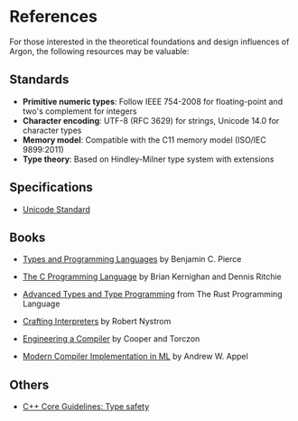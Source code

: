 # References

For those interested in the theoretical foundations and design influences of Argon, the following resources may be valuable:

## Standards

- **Primitive numeric types**: Follow IEEE 754-2008 for floating-point and two's complement for integers
- **Character encoding**: UTF-8 (RFC 3629) for strings, Unicode 14.0 for character types
- **Memory model**: Compatible with the C11 memory model (ISO/IEC 9899:2011)
- **Type theory**: Based on Hindley-Milner type system with extensions


## Specifications

- [Unicode Standard](https://unicode.org/standard/standard.html)

## Books
- [Types and Programming Languages](https://www.cis.upenn.edu/~bcpierce/tapl/) by Benjamin C. Pierce

- [The C Programming Language](https://en.wikipedia.org/wiki/The_C_Programming_Language) by Brian Kernighan and Dennis Ritchie
- [Advanced Types and Type Programming](https://doc.rust-lang.org/book/ch19-04-advanced-types.html) from The Rust Programming Language
- [Crafting Interpreters](https://craftinginterpreters.com/) by Robert Nystrom
- [Engineering a Compiler](https://www.elsevier.com/books/engineering-a-compiler/cooper/978-0-12-088478-0) by Cooper and Torczon
- [Modern Compiler Implementation in ML](https://www.cs.princeton.edu/~appel/modern/ml/) by Andrew W. Appel

## Others

- [C++ Core Guidelines: Type safety](https://isocpp.github.io/CppCoreGuidelines/CppCoreGuidelines#S-type)

